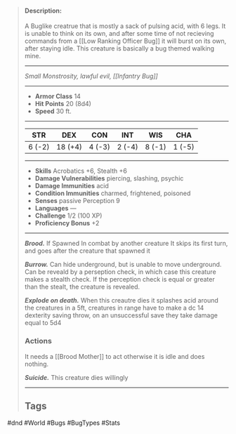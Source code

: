 >#### Description:
>A Buglike creatrue that is mostly a sack of pulsing acid, with 6 legs. It is unable to think on its own, and after some time of not recieving commands from a [[Low Ranking Officer Bug]] it will burst on its own, after staying idle. This creature is basically a bug themed walking mine. 
>___
>*Small Monstrosity, lawful evil, [[Infantry Bug]]*
>___
>- **Armor Class** 14
>- **Hit Points** 20 (8d4)
>- **Speed** 30 ft.
>___
>|STR|DEX|CON|INT|WIS|CHA|
>|:---:|:---:|:---:|:---:|:---:|:---:|
>|6 (-2)|18 (+4)|4 (-3)|2 (-4)|8 (-1)|1 (-5)|
>___
>- **Skills** Acrobatics +6, Stealth +6
>- **Damage Vulnerabilities** piercing, slashing, psychic
>- **Damage Immunities** acid
>- **Condition Immunities** charmed, frightened, poisoned
>- **Senses** passive Perception 9
>- **Languages** —
>- **Challenge** 1/2 (100 XP)
>- **Proficiency Bonus** +2
>___
>***Brood.*** If Spawned In combat by another creature It skips its first turn, and goes after the creature that spawned it  
>
>***Burrow.*** Can hide underground, but is unable to move underground. Can be reveald by a perseption check, in which case this creature makes a stealth check. If the perception check is equal or greater than the stealt, the creature is revealed.  
>
>***Explode on death.*** When this creautre dies it splashes acid around the creatures in a 5ft, creatures in range have to make a dc 14 dexterity saving throw, on an unsuccessful save they take damage equal to 5d4  
>
>### Actions
>It needs a [[Brood Mother]] to act otherwise it is idle and does nothing.
>
>***Suicide.*** This creature dies willingly
>___
>## Tags
#dnd #World #Bugs #BugTypes #Stats